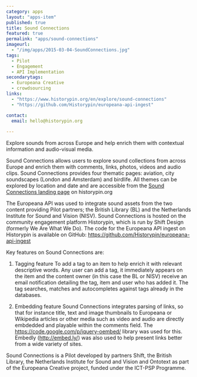 ```yaml
---
category: apps
layout: "apps-item"
published: true
title: Sound Connections
featured: true
permalink: "apps/sound-connections"
imageurl: 
  - "/img/apps/2015-03-04-SoundConnections.jpg"
tags: 
  - Pilot
  - Engagement
  - API Implementation
secondarytags: 
  - Europeana Creative
  - crowdsourcing
links: 
  - "https://www.historypin.org/en/explore/sound-connections"
  - "https://github.com/Historypin/europeana-api-ingest"

contact: 
  email: hello@historypin.org
  
---
```

Explore sounds from across Europe and help enrich them with contextual information and audio-visual media.

Sound Connections allows users to explore sound collections from across Europe and enrich them with comments, links, photos, videos and audio clips. Sound Connections provides four thematic pages: aviation, city soundscapes (London and Amsterdam) and birdlife. All themes can be explored by location and date and are accessible from the [Sound Connections landing page](https://www.historypin.org/en/explore/sound-connections) on historypin.org

The Europeana API was used to integrate sound assets from the two content providing Pilot partners; the British Library (BL) and the Netherlands Institute for Sound and Vision (NISV). Sound Connections is hosted on the community engagement platform Historypin, which is run by Shift Design (formerly We Are What We Do). The code for the Europeana API ingest on Historypin is available on GitHub: https://github.com/Historypin/europeana-api-ingest

Key features on Sound Connections are: 

1. Tagging feature
To add a tag to an item to help enrich it with relevant descriptive words. Any user can add a tag, it immediately appears on the item and the content owner (in this case the BL or NISV) receive an email notification detailing the tag, item and user who has added it. The tag searches, matches and autocompletes against tags already in the databases.

2. Embedding feature
Sound Connections integrates parsing of links, so that for instance title, text and image thumbnails to Europeana or Wikipedia articles or other media such as video and audio are directly embdedded and playable within the comments field. The https://code.google.com/p/jquery-oembed/ library was used for this. Embedly (http://embed.ly/) was also used to help present links better from a wide variety of sites.

Sound Connections is a Pilot developed by partners Shift, the British Library, the Netherlands Institute for Sound and Vision and Ontotext as part of the Europeana Creative project, funded under the ICT-PSP Programme.
